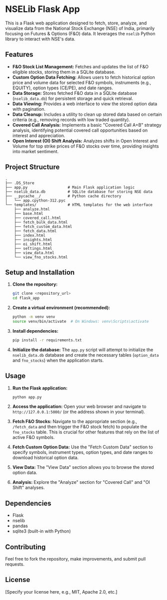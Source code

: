 # NSELib Flask App

This is a Flask web application designed to fetch, store, analyze, and visualize data from the National Stock Exchange (NSE) of India, primarily focusing on Futures & Options (F&O) data. It leverages the `nselib` Python library to interact with NSE's data.

## Features

*   **F&O Stock List Management:** Fetches and updates the list of F&O eligible stocks, storing them in a SQLite database.
*   **Custom Option Data Fetching:** Allows users to fetch historical option price and volume data for selected F&O symbols, instruments (e.g., EQUITY), option types (CE/PE), and date ranges.
*   **Data Storage:** Stores fetched F&O data in a SQLite database (`nselib_data.db`) for persistent storage and quick retrieval.
*   **Data Viewing:** Provides a web interface to view the stored option data with pagination.
*   **Data Cleanup:** Includes a utility to clean up stored data based on certain criteria (e.g., removing records with low traded quantity).
*   **Covered Call Analysis:** Implements a basic "Covered Call A+B" strategy analysis, identifying potential covered call opportunities based on interest and appreciation.
*   **Open Interest (OI) Shift Analysis:** Analyzes shifts in Open Interest and Volume for top strike prices of F&O stocks over time, providing insights into market sentiment.

## Project Structure

```
.
├── .DS_Store
├── app.py                  # Main Flask application logic
├── nselib_data.db          # SQLite database for storing NSE data
├── __pycache__/            # Python cache directory
│   └── app.cpython-312.pyc
└── templates/              # HTML templates for the web interface
    ├── analyze.html
    ├── base.html
    ├── covered_call.html
    ├── fetch_bulk_data.html
    ├── fetch_custom_data.html
    ├── fetch_data.html
    ├── index.html
    ├── insights.html
    ├── oi_shift.html
    ├── settings.html
    ├── view_data.html
    └── view_fno_stocks.html
```

## Setup and Installation

1.  **Clone the repository:**
    ```bash
    git clone <repository_url>
    cd flask_app
    ```

2.  **Create a virtual environment (recommended):**
    ```bash
    python -m venv venv
    source venv/bin/activate  # On Windows: venv\Scripts\activate
    ```

3.  **Install dependencies:**
    ```bash
    pip install -r requirements.txt
    ```

4.  **Initialize the database:**
    The `app.py` script will attempt to initialize the `nselib_data.db` database and create the necessary tables (`option_data` and `fno_stocks`) when the application starts.

## Usage

1.  **Run the Flask application:**
    ```bash
    python app.py
    ```

2.  **Access the application:**
    Open your web browser and navigate to `http://127.0.0.1:5000/` (or the address shown in your terminal).

3.  **Fetch F&O Stocks:**
    Navigate to the appropriate section (e.g., `/fetch_data` and then trigger the F&O stock fetch) to populate the `fno_stocks` table. This is crucial for other features that rely on the list of active F&O symbols.

4.  **Fetch Custom Option Data:**
    Use the "Fetch Custom Data" section to specify symbols, instrument types, option types, and date ranges to download historical option data.

5.  **View Data:**
    The "View Data" section allows you to browse the stored option data.

6.  **Analysis:**
    Explore the "Analyze" section for "Covered Call" and "OI Shift" analyses.

## Dependencies

*   Flask
*   nselib
*   pandas
*   sqlite3 (built-in with Python)

## Contributing

Feel free to fork the repository, make improvements, and submit pull requests.

## License

[Specify your license here, e.g., MIT, Apache 2.0, etc.]
